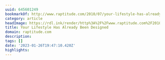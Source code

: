 ```yaml
---
uuid: 645601249
bookmarkOf: http://www.raptitude.com/2010/07/your-lifestyle-has-already-been-designed/
category: article
headImage: https://rdl.ink/render/http%3A%2F%2Fwww.raptitude.com%2F2010%2F07%2Fyour-lifestyle-has-already-been-designed%2F
title: Your Lifestyle Has Already Been Designed
domain: raptitude.com
description:
tags: []
date: '2023-01-26T19:47:10.420Z'
highlights:
---
```




